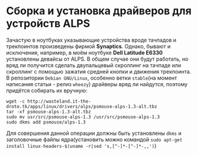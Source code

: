 Сборка и установка драйверов для устройств ALPS
===============================================

Зачастую в ноутбуках указывающие устройства вроде тачпадов и трекпоинтов произведены фирмой **Synaptics**. Однако, бывают и исключения, например, в моём ноутбуке **Dell Latitude E6330** установлены девайсы от ALPS. В общем случае они будут работать, но вряд ли получится сделать двупальцевый скроллинг на тачпаде или скроллинг с помощью зажатия средней кнопки и движения трекпоинта. В репозитории `Debian GNU/Linux`, особенно ветки `stable`(на момент написания статьи - релиз `wheezy`) драйверы вряд ли найдутся, поэтому придётся собирать их вручную:

    wget -c http://wasteland.it-the-drote.tk/apps/linux/drivers/alps/psmouse-alps-1.3-alt.tbz
    tar -xf psmouse-alps-1.3-alt.tbz
    sudo mv usr/src/psmouse-alps-1.3 /usr/src/psmouse-alps-1.3
    sudo dkms add psmouse/alps-1.3

Для совершения данной операции должны быть установлены `dkms` и заголовочные файлы ядра(установить можно командой `sudo apt-get install linux-headers-$(uname -r|sed 's,[^-]*-[^-]*-,,')`)
